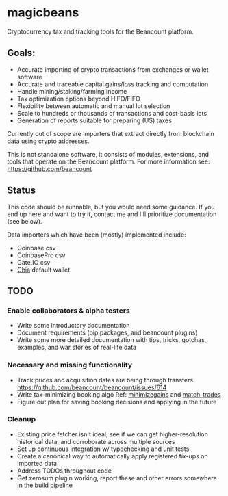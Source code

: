 # magicbeans
Cryptocurrency tax and tracking tools for the Beancount platform.

## Goals:
- Accurate importing of crypto transactions from exchanges or wallet software
- Accurate and traceable capital gains/loss tracking and computation
- Handle mining/staking/farming income
- Tax optimization options beyond HIFO/FIFO
- Flexibility between automatic and manual lot selection
- Scale to hundreds or thousands of transactions and cost-basis lots
- Generation of reports suitable for preparing (US) taxes

Currently out of scope are importers that extract directly from blockchain data
using crypto addresses.

This is not standalone software, it consists of modules, extensions, and tools
that operate on the Beancount platform.  For more information see:
https://github.com/beancount

## Status

This code should be runnable, but you would need some guidance.  If you end up
here and want to try it, contact me and I'll prioritize documentation (see
below).

Data importers which have been (mostly) implemented include:
- Coinbase csv
- CoinbasePro csv
- Gate.IO csv
- [Chia](http://www.chia.net/) default wallet

## TODO

### Enable collaborators & alpha testers
- Write some introductory documentation
- Document requirements (pip packages, and beancount plugins)
- Write some more detailed documentation with tips, tricks, gotchas, examples, and war stories of real-life data

### Necessary and missing functionality
- Track prices and acquisition dates are being through transfers https://github.com/beancount/beancount/issues/614
- Write tax-minimizing booking algo
  Ref: [minimizegains](https://github.com/redstreet/fava_investor/tree/main/fava_investor/modules/minimizegains)
  and [match_trades](https://github.com/beancount/beanlabs/blob/master/beanlabs/trades/match_trades.py)
- Figure out plan for saving booking decisions and applying in the future

### Cleanup
- Existing price fetcher isn't ideal, see if we can get higher-resolution historical data, and 
  corroborate across multiple sources
- Set up continuous integration w/ typechecking and unit tests
- Create a canonical way to automatically apply registered fix-ups on imported data
- Address TODOs throughout code
- Get zerosum plugin working, report these and other errors somewhere in the build pipeline